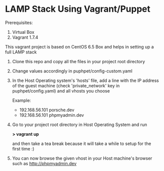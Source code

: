 # LAMP Stack Using Vagrant/Puppet

Prerequisites:

1. Virtual Box
2. Vagrant 1.7.4

This vagrant project is based on CentOS 6.5 Box and helps in setting up a full LAMP stack

1. Clone this repo and copy all the files in your project root directory

2. Change values accordingly in puphpet/config-custom.yaml

3. In the Host Operating system's 'hosts' file, add a line with the IP address of the guest machine (check 'private_network' key in puphpet/config.yaml) and all vhosts you choose 

   Example:

    - 192.168.56.101 porsche.dev
    - 192.168.56.101 phpmyadmin.dev

4. Go to your project root directory in Host Operating System and run

   **> vagrant up**
   
   and then take a tea break because it will take a while to setup for the first time :)

5. You can now browse the given vhost in your Host machine's browser such as http://phpmyadmin.dev


